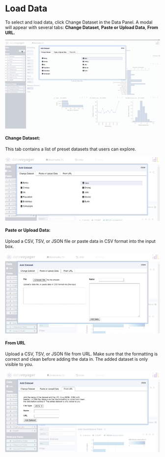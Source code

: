 # Load Data

To select and load data, click Change Dataset in the Data Panel. A modal will appear with several tabs: **Change Dataset**, **Paste or Upload Data**, **From URL.**

![Data Selector](.gitbook/assets/data_selector.gif)

#### Change Dataset:

This tab contains a list of preset datasets that users can explore. 

![Data Selector: Change Dataset Tab](.gitbook/assets/changedataset.PNG)



#### Paste or Upload Data:

Upload a CSV, TSV, or JSON file or paste data in CSV format into the input box. 

![Data Selector: Paste or Upload Data Tab](.gitbook/assets/pasteoruploaddata.PNG)

#### From URL

Upload a CSV, TSV, or JSON file from URL. Make sure that the formatting is correct and clean before adding the data in. The added dataset is only visible to you. 

![Data Selector: From URL Tab](.gitbook/assets/fromurl.PNG)


